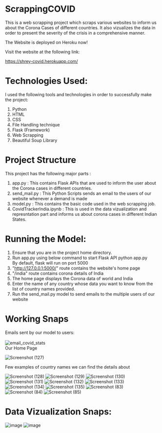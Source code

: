 # ScrappingCOVID
This is a web scrapping project which scraps various websites to inform us about the Corona Cases of different countries. It also vizualizes the data in order to present the severity of the crisis in a comprehensive manner.


The Website is deployed on Heroku now!


Visit the website at the following link: 


https://shrey-covid.herokuapp.com/



# Technologies Used:
I used the following tools and technologies in order to successfully make the project: </br>
1. Python </br>
2. HTML </br>
3. CSS </br>
4. File Handling technique </br>
5. Flask (Framework) </br>
6. Web Scrapping </br>
7. Beautiful Soup Library

# Project Structure
This project has  the following major parts : </br>
1. app.py : This contains Flask APIs that are used to inform the user about the Corona cases in different countries. </br>
2. send_mail.py : This Python Scripts sends an email to the users of our website whenever a demand is made </br>
3. model.py : This contains the basic code used in the web scrapping job. </br>
4. CovidTrackerIndia.ipynb : This is used in the data vizualization and represntation part and informs us about corona cases in different Indian States.

# Running the Model:
1. Ensure that you are in the project home directory. </br>
2. Run app.py using below command to start Flask API python app.py </br>
By default, flask will run on port 5000</br>
3. "http://127.0.0.1:5000/" route contains the website's home page </br>
4. "/india" route contains corona details of India </br>
5. The home page displays the Corona data of world and India
6. Enter the name of any country whose data you want to know from the list of country names provided.
7. Run the send_mail.py model to send emails to the multiple users of our website </br>

# Working Snaps
Emails sent by our model to users: </br>  </br> 
![email_covid_stats](https://user-images.githubusercontent.com/51885421/85329869-f7c11b80-b4f0-11ea-9902-543a3f6a4d39.png)
</br>
Our Home Page

![Screenshot (127)](https://user-images.githubusercontent.com/51885421/90262922-91130b00-de6c-11ea-97a8-abc6ae59c705.png)

Few examples of country names we can find the details about </br>  

![Screenshot (128)](https://user-images.githubusercontent.com/51885421/90263023-b56ee780-de6c-11ea-8230-b5edb4f3e472.png)
![Screenshot (129)](https://user-images.githubusercontent.com/51885421/90263151-e222ff00-de6c-11ea-83e4-2fa6bd888037.png)
![Screenshot (130)](https://user-images.githubusercontent.com/51885421/90263153-e2bb9580-de6c-11ea-8f2a-ca3ca5d02eaf.png)
![Screenshot (131)](https://user-images.githubusercontent.com/51885421/90263136-dc2d1e00-de6c-11ea-9735-ca78b1910464.png)
![Screenshot (132)](https://user-images.githubusercontent.com/51885421/90263143-de8f7800-de6c-11ea-91e1-99be83f4cfe2.png)
![Screenshot (133)](https://user-images.githubusercontent.com/51885421/90263145-df280e80-de6c-11ea-979c-d8def461d030.png)
![Screenshot (134)](https://user-images.githubusercontent.com/51885421/90263148-dfc0a500-de6c-11ea-91f7-ac658fcf3254.png)
![Screenshot (135)](https://user-images.githubusercontent.com/51885421/90263149-e0f1d200-de6c-11ea-9210-e1d09cb5218c.png)
![Screenshot (83)](https://user-images.githubusercontent.com/51885421/85331022-fabd0b80-b4f2-11ea-80bf-aa8c5d6b38ef.png)
![Screenshot (84)](https://user-images.githubusercontent.com/51885421/85331027-fc86cf00-b4f2-11ea-8afb-d5355ea91de3.png)
![Screenshot (85)](https://user-images.githubusercontent.com/51885421/85331031-fd1f6580-b4f2-11ea-927c-188c3fe0787f.png)

# Data Vizualization Snaps:

![image](https://user-images.githubusercontent.com/51885421/85331236-64d5b080-b4f3-11ea-98f8-f2cdb5ae35af.png)
![image](https://user-images.githubusercontent.com/51885421/85331246-6bfcbe80-b4f3-11ea-89e1-08aad18ec262.png)






